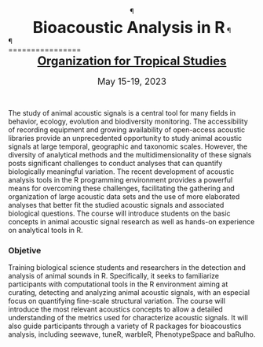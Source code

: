 <center> ¶ </font><font size="6"><br><b>Bioacoustic Analysis in
R</b></font> ¶ </center> ¶ <br>
================

<!-- README.md is generated from README.Rmd. Please edit that file -->

<br>

<center>
<font size="5"><b><a href="https://tropicalstudies.org/">Organization
for Tropical Studies</a><br></b></font>
</center>

<br>

<center>
<font size="4">May 15-19, 2023</font>
</center>

 

The study of animal acoustic signals is a central tool for many fields
in behavior, ecology, evolution and biodiversity monitoring. The
accessibility of recording equipment and growing availability of
open-access acoustic libraries provide an unprecedented opportunity to
study animal acoustic signals at large temporal, geographic and
taxonomic scales. However, the diversity of analytical methods and the
multidimensionality of these signals posts significant challenges to
conduct analyses that can quantify biologically meaningful variation.
The recent development of acoustic analysis tools in the R programming
environment provides a powerful means for overcoming these challenges,
facilitating the gathering and organization of large acoustic data sets
and the use of more elaborated analyses that better fit the studied
acoustic signals and associated biological questions. The course will
introduce students on the basic concepts in animal acoustic signal
research as well as hands-on experience on analytical tools in R.

### Objetive

Training biological science students and researchers in the detection
and analysis of animal sounds in R. Specifically, it seeks to
familiarize participants with computational tools in the R environment
aiming at curating, detecting and analyzing animal acoustic signals,
with an especial focus on quantifying fine-scale structural variation.
The course will introduce the most relevant acoustics concepts to allow
a detailed understanding of the metrics used for characterize acoustic
signals. It will also guide participants through a variety of R packages
for bioacoustics analysis, including seewave, tuneR, warbleR,
PhenotypeSpace and baRulho.
